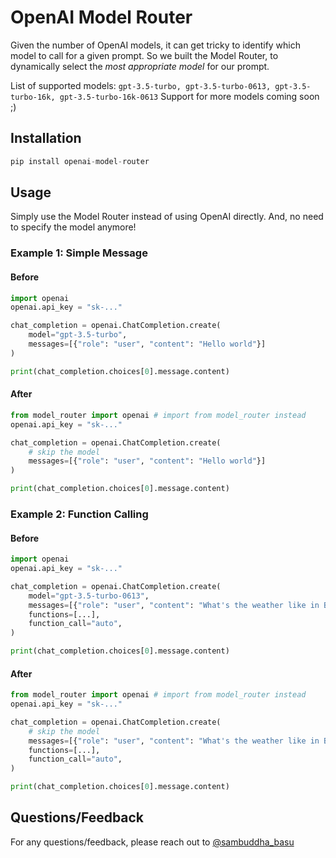 # OpenAI Model Router

Given the number of OpenAI models, it can get tricky to identify which model to call for a given prompt. So we built the Model Router, to dynamically select the *most appropriate model* for our prompt.

List of supported models: `gpt-3.5-turbo, gpt-3.5-turbo-0613, gpt-3.5-turbo-16k, gpt-3.5-turbo-16k-0613`
Support for more models coming soon ;)

## Installation
```python
pip install openai-model-router
```

## Usage

Simply use the Model Router instead of using OpenAI directly. And, no need to specify the model anymore!

### Example 1: Simple Message

#### Before
```python
import openai
openai.api_key = "sk-..."

chat_completion = openai.ChatCompletion.create(
    model="gpt-3.5-turbo",
    messages=[{"role": "user", "content": "Hello world"}]
)

print(chat_completion.choices[0].message.content)
```

#### After
```python
from model_router import openai # import from model_router instead
openai.api_key = "sk-..."

chat_completion = openai.ChatCompletion.create(
    # skip the model
    messages=[{"role": "user", "content": "Hello world"}]
)

print(chat_completion.choices[0].message.content)
```

### Example 2: Function Calling

#### Before
```python
import openai
openai.api_key = "sk-..."

chat_completion = openai.ChatCompletion.create(
    model="gpt-3.5-turbo-0613",
    messages=[{"role": "user", "content": "What's the weather like in Boston?"}],
    functions=[...],
    function_call="auto",
)

print(chat_completion.choices[0].message.content)
```

#### After
```python
from model_router import openai # import from model_router instead
openai.api_key = "sk-..."

chat_completion = openai.ChatCompletion.create(
    # skip the model
    messages=[{"role": "user", "content": "What's the weather like in Boston?"}],
    functions=[...],
    function_call="auto",
)

print(chat_completion.choices[0].message.content)
```

## Questions/Feedback

For any questions/feedback, please reach out to [@sambuddha_basu](https://twitter.com/sambuddha_basu)
